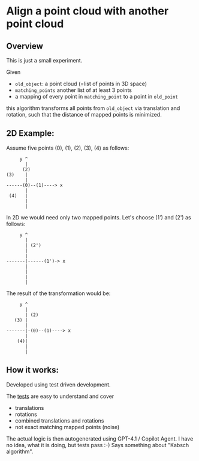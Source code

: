 # Align a point cloud with another point cloud

## Overview
This is just a small experiment.

Given

- `old_object`: a point cloud (=list of points in 3D space)
- `matching_points` another list of at least 3 points
- a mapping of every point in `matching_point` to a point in `old_point`

this algorithm transforms all points from `old_object` via translation and rotation, such that the distance of mapped points is minimized.


## 2D Example:
Assume five points (0), (1), (2), (3), (4) as follows:
```    
     y ^
       |
      (2)
(3)    |
       |
------(0)--(1)----> x
       |
 (4)   |
       |
       |

```
In 2D we would need only two mapped points. Let's choose (1') and (2') as follows:

```    
     y ^
       |
       | (2')
       |
       |
-------|------(1')-> x
       |
       |
       |
       |

```

The result of the transformation would be:

```    
     y ^
       |
       | (2)
   (3) |
       |
-------|-(0)--(1)----> x
       |
    (4)|
       |
       |

```

## How it works:
Developed using test driven development.

The [tests](test_transform.py) are easy to understand and cover
- translations
- rotations
- combined translations and rotations
- not exact matching mapped points (noise)

The actual logic is then autogenerated using GPT-4.1 / Copilot Agent. I have no idea, what it is doing, but tests pass :-) Says something about "Kabsch algorithm".
